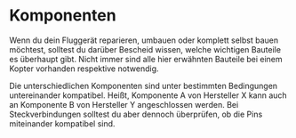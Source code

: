 # Komponenten

Wenn du dein Fluggerät reparieren, umbauen oder komplett selbst bauen möchtest, solltest du darüber Bescheid wissen, welche wichtigen Bauteile es überhaupt gibt. Nicht immer sind alle hier erwähnten Bauteile bei einem Kopter vorhanden respektive notwendig.

Die unterschiedlichen Komponenten sind unter bestimmten Bedingungen untereinander kompatibel. Heißt, Komponente A von Hersteller X kann auch an Komponente B von Hersteller Y angeschlossen werden. Bei Steckverbindungen solltest du aber dennoch überprüfen, ob die Pins miteinander kompatibel sind.
